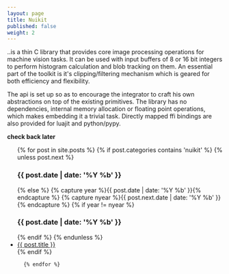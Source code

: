 ```yaml
---
layout: page
title: Nuikit
published: false
weight: 2
---
```

<p>
..is a thin C library that provides core image processing operations for machine vision tasks. It can be used with input buffers of 8 or 16 bit integers to perform histogram calculation and blob tracking on them. An essential part of the toolkit is it's clipping/filtering mechanism which is geared for both efficiency and flexibility.</p>

<p>The api is set up so as to encourage the integrator to craft his own abstractions on top of the existing primitives. The library has no dependencies, internal memory allocation or floating point operations, which makes embedding it a trivial task. Directly mapped ffi bindings are also provided for luajit and python/pypy.
</p>
<p><b>check back later</b></p>

<ul class="posts">
	  {% for post in site.posts %}
     {% if post.categories contains 'nuikit' %}
      {% unless post.next %}
	      <h3>{{ post.date | date: '%Y %b' }}</h3>
	    {% else %}
	      {% capture year %}{{ post.date | date: '%Y %b' }}{% endcapture %}
	      {% capture nyear %}{{ post.next.date | date: '%Y %b' }}{% endcapture %}
	      {% if year != nyear %}
	        <h3>{{ post.date | date: '%Y %b' }}</h3>
	      {% endif %}
	    {% endunless %}
      <li><a href="{{ post.url }}">{{ post.title }}</a></li>
    {% endif %}
	   
	  {% endfor %}
</ul>

